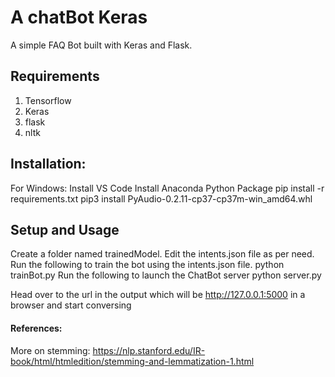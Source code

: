 # A chatBot Keras
A simple FAQ Bot built with Keras and Flask.

## Requirements
1) Tensorflow
2) Keras
3) flask
4) nltk

## Installation:
For Windows:
Install VS Code
Install Anaconda Python Package
pip install -r requirements.txt
pip3 install PyAudio-0.2.11-cp37-cp37m-win_amd64.whl

## Setup and Usage
Create a folder named trainedModel.
Edit the intents.json file as per need.
Run the following to train the bot using the intents.json file.
python trainBot.py 
Run the following to launch the ChatBot server
python server.py

Head over to the url in the output which will be http://127.0.0.1:5000 in a browser and start conversing

#### References:
More on stemming: https://nlp.stanford.edu/IR-book/html/htmledition/stemming-and-lemmatization-1.html
